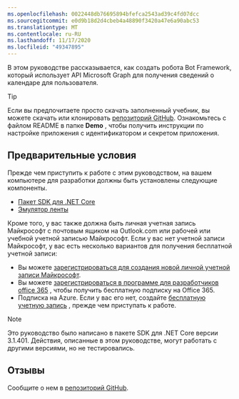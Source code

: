 ```yaml
---
ms.openlocfilehash: 0022448db76695894bfefca2543ad39c4fd07dcc
ms.sourcegitcommit: e0d9b18d2d4cbeb4a48890f3420a47e6a90abc53
ms.translationtype: MT
ms.contentlocale: ru-RU
ms.lasthandoff: 11/17/2020
ms.locfileid: "49347895"
---
```

<!-- markdownlint-disable MD002 MD041 -->

В этом руководстве рассказывается, как создать робота Bot Framework, который использует API Microsoft Graph для получения сведений о календаре для пользователя.

> [!TIP]
> Если вы предпочитаете просто скачать заполненный учебник, вы можете скачать или клонировать [репозиторий GitHub](https://github.com/microsoftgraph/msgraph-training-botframework). Ознакомьтесь с файлом README в папке **Demo** , чтобы получить инструкции по настройке приложения с идентификатором и секретом приложения.

## <a name="prerequisites"></a>Предварительные условия

Прежде чем приступить к работе с этим руководством, на вашем компьютере для разработки должны быть установлены следующие компоненты.

- [Пакет SDK для .NET Core](https://dotnet.microsoft.com/download)
- [Эмулятор ленты](https://github.com/microsoft/BotFramework-Emulator/blob/master/README.md)

Кроме того, у вас также должна быть личная учетная запись Майкрософт с почтовым ящиком на Outlook.com или рабочей или учебной учетной записью Майкрософт. Если у вас нет учетной записи Майкрософт, у вас есть несколько вариантов для получения бесплатной учетной записи:

- Вы можете [зарегистрироваться для создания новой личной учетной записи Майкрософт](https://signup.live.com/signup?wa=wsignin1.0&rpsnv=12&ct=1454618383&rver=6.4.6456.0&wp=MBI_SSL_SHARED&wreply=https://mail.live.com/default.aspx&id=64855&cbcxt=mai&bk=1454618383&uiflavor=web&uaid=b213a65b4fdc484382b6622b3ecaa547&mkt=E-US&lc=1033&lic=1).
- Вы можете [зарегистрироваться в программе для разработчиков office 365](https://developer.microsoft.com/office/dev-program) , чтобы получить бесплатную подписку на Office 365.
- Подписка на Azure. Если у вас его нет, создайте [бесплатную учетную запись](https://azure.microsoft.com/free/?WT.mc_id=A261C142F) , прежде чем приступать к работе.

> [!NOTE]
> Это руководство было написано в пакете SDK для .NET Core версии 3.1.401. Действия, описанные в этом руководстве, могут работать с другими версиями, но не тестировались.

## <a name="feedback"></a>Отзывы

Сообщите о нем в [репозиторий GitHub](https://github.com/microsoftgraph/msgraph-training-botframework).
